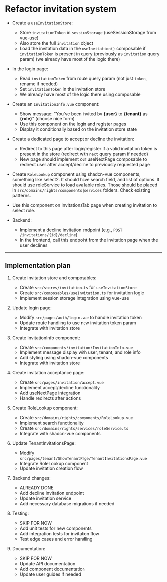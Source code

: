 # Refactor invitation system

- Create a `useInvitationStore`:
  - Store `invitationToken` in `sessionStorage` (useSessionStorage from vue-use) 
  - Also store the full `invitation` object
  - Load the invitation data in the `useInvitation()` composable if `invitationToken` is present in query (previously as `invitation` query param) (we already have most of the logic there) 

- In the login page:
  - Read `invitationToken` from route query param (not just `token`, rename if needed)
  - Set `invitationToken` in the invitation store
  - We already have most of the logic there using composable 

- Create an `InvitationInfo.vue` component:
  - Show message: "You've been invited by **{user}** to **{tenant}** as **{role}**" (choose nice form) 
  - Use this component on the login and register pages
  - Display it conditionally based on the invitation store state

- Create a dedicated page to accept or decline the invitation:
  - Redirect to this page after login/register if a valid invitation token is present in the store (redirect with `next` query param if needed) 
  - New page should implement our useNextPage composable to redirect user after accept/decline to previously requested page 

- Create `RoleLookup` component using shadcn-vue components, something like select2. It should have search field, and list of options. It should use roleService to load available roles. Those should be placed in `src/domains/rights/components|services` folders. Check existing patterns.
- Use this component on InvitationsTab page when creating invitation to select role. 


- Backend:
  - Implement a decline invitation endpoint (e.g., `POST /invitations/{id}/decline`)
  - In the frontend, call this endpoint from the invitation page when the user declines 


------
## Implementation plan

1. Create invitation store and composables:
   - Create `src/stores/invitation.ts` for `useInvitationStore`
   - Create `src/composables/useInvitation.ts` for invitation logic
   - Implement session storage integration using vue-use

2. Update login page:
   - Modify `src/pages/auth/login.vue` to handle invitation token
   - Update route handling to use new invitation token param
   - Integrate with invitation store

3. Create InvitationInfo component:
   - Create `src/components/invitation/InvitationInfo.vue`
   - Implement message display with user, tenant, and role info
   - Add styling using shadcn-vue components
   - Integrate with invitation store

4. Create invitation acceptance page:
   - Create `src/pages/invitation/accept.vue`
   - Implement accept/decline functionality
   - Add useNextPage integration
   - Handle redirects after actions

5. Create RoleLookup component:
   - Create `src/domains/rights/components/RoleLookup.vue`
   - Implement search functionality
   - Create `src/domains/rights/services/roleService.ts`
   - Integrate with shadcn-vue components

6. Update TenantInvitationsPage:
   - Modify `src/pages/tenant/ShowTenantPage/TenantInvitationsPage.vue`
   - Integrate RoleLookup component
   - Update invitation creation flow

7. Backend changes:
   - ALREADY DONE
   - Add decline invitation endpoint
   - Update invitation service
   - Add necessary database migrations if needed

8. Testing:
   - SKIP FOR NOW
   - Add unit tests for new components
   - Add integration tests for invitation flow
   - Test edge cases and error handling

9. Documentation:
   - SKIP FOR NOW
   - Update API documentation
   - Add component documentation
   - Update user guides if needed

